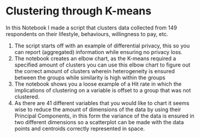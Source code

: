 # Clustering through K-means
In this Notebook I made a script that clusters data collected from 149 respondents on their lifestyle, behaviours, willingness to pay, etc.
1. The script starts off with an example of differential privacy, this so you can report (aggregated) information while ensuring no privacy loss.
2. The notebook creates an elbow chart, as the K-means required a specified amount of clusters you can use this elbow chart to figure out the correct amount of clusters wherein heterogeneity is ensured between the groups while similarity is high within the groups
3. The notebook shows you a loose example of a Hit rate in which the implications of clustering on a variable is offset to a group that was not clustered.
4. As there are 41 different variables that you would like to chart it seems wise to reduce the amount of dimensions of the data by using their Principal Components, in this form the variance of the data is ensured in two different dimensions so a scatterplot can be made with the data points and centroids correctly represented in space.
